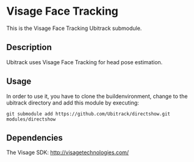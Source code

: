 Visage Face Tracking
==========
This is the Visage Face Tracking Ubitrack submodule.

Description
----------
Ubitrack uses Visage Face Tracking for head pose estimation.

Usage
-----
In order to use it, you have to clone the buildenvironment, change to the ubitrack directory and add this module by executing:

    git submodule add https://github.com/Ubitrack/directshow.git modules/directshow


Dependencies
----------
The Visage SDK: 
http://visagetechnologies.com/
